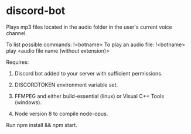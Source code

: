 # discord-bot

Plays mp3 files located in the audio folder in the user's current voice channel.

To list possible commands: !\<botname\>
To play an audio file: !\<botname\> play \<audio file name (without extension)\>

Requires:

1. Discord bot added to your server with sufficient permissions.

2. DISCORDTOKEN environment variable set.

3. FFMPEG and either build-essential (linux) or Visual C++ Tools (windows).

4. Node version 8 to compile node-opus.

Run npm install && npm start.
